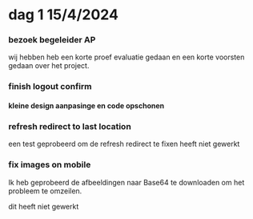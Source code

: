 # dag 1 15/4/2024

### bezoek begeleider AP

wij hebben heb een korte proef evaluatie gedaan en een korte voorsten gedaan over het project.

### finish logout confirm

#### kleine design aanpasinge en code opschonen&#x20;

### refresh redirect to last location

een test geprobeerd om de refresh redirect te fixen  heeft niet gewerkt&#x20;

### fix images on mobile&#x20;

Ik heb geprobeerd de afbeeldingen naar Base64 te downloaden om het probleem te omzeilen.

dit heeft niet gewerkt&#x20;

###

